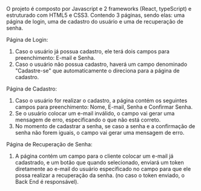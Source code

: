 O projeto é composto por Javascript e 2 frameworks (React, typeScript) e estruturado com HTML5 e CSS3.
Contendo 3 páginas, sendo elas: uma página de login, uma de cadastro do usuário e uma de recuperação de senha.

Página de Login:
1. Caso o usuário já possua cadastro, ele terá dois campos para preenchimento: E-mail e Senha.
2. Caso o usuário não possua cadastro, haverá um campo denominado "Cadastre-se" que automaticamente o direciona para a  página de cadastro.

Página de Cadastro:
1. Caso o usuário for realizar o cadastro, a página contém os seguintes campos para preenchimento: Nome, E-mail, Senha e Confirmar Senha.
2. Se o usuário colocar um e-mail inválido, o campo vai gerar uma mensagem de erro, especificando o que não está correto. 
3. No momento de cadastrar a senha, se caso a senha e a confirmação de senha não forem iguais, o campo vai gerar uma mensagem de erro.

Página de Recuperação de Senha: 
1. A página contém um campo para o cliente colocar um e-mail já cadastrado, e um botão que quando selecionado, enviará um token diretamente ao e-mail do usuário
especificado no campo para que ele possa realizar a recuperação da senha. (no caso o token enviado, o Back End é responsável).
